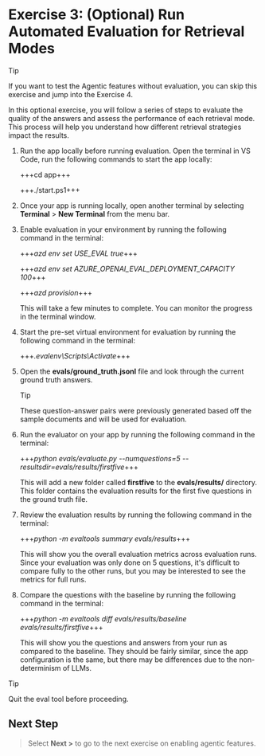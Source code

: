 # Exercise 3: (Optional) Run Automated Evaluation for Retrieval Modes

> [!TIP]
> If you want to test the Agentic features without evaluation, you can skip this exercise and jump into the Exercise 4.
 
In this optional exercise, you will follow a series of steps to evaluate the quality of the answers and assess the performance of each retrieval mode. This process will help you understand how different retrieval strategies impact the results.

1. Run the app locally before running evaluation. Open the terminal in VS Code, run the following commands to start the app locally:

    +++cd app+++

    +++./start.ps1+++

1. Once your app is running locally, open another terminal by selecting **Terminal** > **New Terminal** from the menu bar.

1. Enable evaluation in your environment by running the following command in the terminal:

    +++*azd env set USE_EVAL true*+++

    +++*azd env set AZURE_OPENAI_EVAL_DEPLOYMENT_CAPACITY 100*+++

    +++*azd provision*+++

    This will take a few minutes to complete. You can monitor the progress in the terminal window.

1. Start the pre-set virtual environment for evaluation by running the following command in the terminal:

    +++*.evalenv\Scripts\Activate*+++

1. Open the **evals/ground_truth.jsonl** file and look through the current ground truth answers.

    > [!TIP]
    > These question-answer pairs were previously generated based off the sample documents and will be used for evaluation.

1. Run the evaluator on your app by running the following command in the terminal:

    +++*python evals/evaluate.py --numquestions=5 --resultsdir=evals/results/firstfive*+++

    This will add a new folder called **firstfive** to the **evals/results/** directory. This folder contains the evaluation results for the first five questions in the ground truth file.

1. Review the evaluation results by running the following command in the terminal:

    +++*python -m evaltools summary evals/results*+++

    This will show you the overall evaluation metrics across evaluation runs. Since your evaluation was only done on 5 questions, it's difficult to compare fully to the other runs, but you may be interested to see the metrics for full runs.

1. Compare the questions with the baseline by running the following command in the terminal:

    +++*python -m evaltools diff evals/results/baseline evals/results/firstfive*+++

    This will show you the questions and answers from your run as compared to the baseline. They should be fairly similar, since the app configuration is the same, but there may be differences due to the non-determinism of LLMs. 

> [!TIP]
> Quit the eval tool before proceeding.

## Next Step

> Select **Next >** to go to the next exercise on enabling agentic features.
